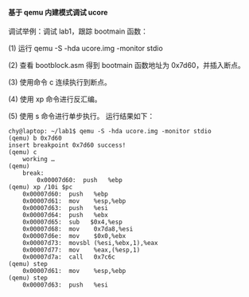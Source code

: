 #### 基于 qemu 内建模式调试 ucore

调试举例：调试 lab1，跟踪 bootmain 函数：

(1) 运行 qemu -S -hda ucore.img -monitor stdio

(2) 查看 bootblock.asm 得到 bootmain 函数地址为 0x7d60，并插入断点。

(3) 使用命令 c 连续执行到断点。

(4) 使用 xp 命令进行反汇编。

(5) 使用 s 命令进行单步执行。
运行结果如下：

    chy@laptop: ~/lab1$ qemu -S -hda ucore.img -monitor stdio
    (qemu) b 0x7d60
    insert breakpoint 0x7d60 success!
    (qemu) c
    	working …
    (qemu)
    	break:
    		0x00007d60:  push   %ebp
    (qemu) xp /10i $pc
    	0x00007d60:  push   %ebp
    	0x00007d61:  mov    %esp,%ebp
    	0x00007d63:  push   %esi
    	0x00007d64:  push   %ebx
    	0x00007d65:  sub   $0x4,%esp
    	0x00007d68:  mov    0x7da8,%esi
    	0x00007d6e:  mov    $0x0,%ebx
    	0x00007d73:  movsbl (%esi,%ebx,1),%eax
    	0x00007d77:  mov    %eax,(%esp,1)
    	0x00007d7a:  call   0x7c6c
    (qemu) step
    	0x00007d61:  mov    %esp,%ebp
    (qemu) step
    	0x00007d63:  push   %esi
